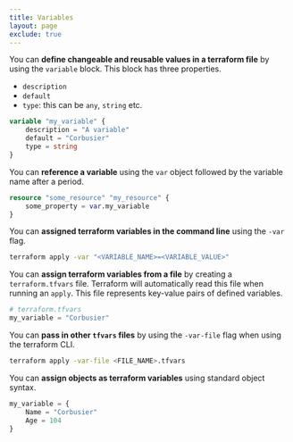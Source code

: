 ```yaml
---
title: Variables
layout: page
exclude: true
---
```


You can **define changeable and reusable values in a terraform file** by using the `variable` block. This block has three properties.

- `description`
- `default`
- `type`: this can be `any`, `string` etc.

```terraform
variable "my_variable" {
    description = "A variable"
    default = "Corbusier"
    type = string
}
```

You can **reference a variable** using the `var` object followed by the variable name after a period.
```terraform
resource "some_resource" "my_resource" {
    some_property = var.my_variable
}
```

You can **assigned terraform variables in the command line** using the `-var` flag.
```bash
terraform apply -var "<VARIABLE_NAME>=<VARIABLE_VALUE>"
```

You can **assign terraform variables from a file** by creating a `terraform.tfvars` file. Terraform will automatically read this file when running an `apply`. This file represents key-value pairs of defined variables.
```terraform
# terraform.tfvars
my_variable = "Corbusier"
```

You can **pass in other `tfvars` files** by using the `-var-file` flag when using the terraform CLI.
```bash
terraform apply -var-file <FILE_NAME>.tfvars
```

You can **assign objects as terraform variables** using standard object syntax.
```terraform
my_variable = {
    Name = "Corbusier"
    Age = 104
}
```
